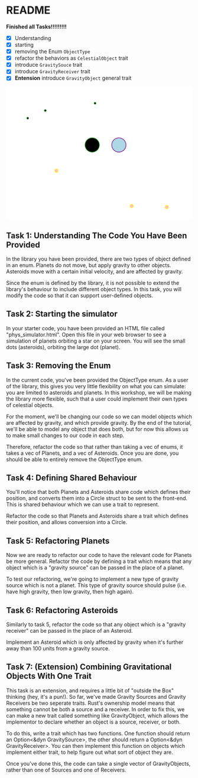 # README

**Finished all Tasks!!!!!!!!!**

- [X] Understanding
- [X] starting
- [X] removing the Enum `ObjectType`
- [X] refactor the behaviors as `CelestialObject` trait
- [X] introduce `GravitySouce` trait
- [X] introduce `GravityReceiver` trait
- [X] **Entension** introduce `GravityObject` general trait

![preview](./image.png)

## Task 1: Understanding The Code You Have Been Provided

In the library you have been provided, there are two types of object defined in an enum. Planets do not move, but apply gravity to other objects. Asteroids move with a certain initial velocity, and are affected by gravity.

Since the enum is defined by the library, it is not possible to extend the library's behaviour to include different object types. In this task, you will modify the code so that it can support user-defined objects.

## Task 2: Starting the simulator

In your starter code, you have been provided an HTML file called "phys_simulator.html". Open this file in your web browser to see a simulation of planets orbiting a star on your screen. You will see the small dots (asteroids), orbiting the large dot (planet).

## Task 3: Removing the Enum

In the current code, you've been provided the ObjectType enum. As a user of the library, this gives you very little flexibility on what you can simulate: you are limited to asteroids and planets. In this workshop, we will be making the library more flexible, such that a user could implement their own types of celestial objects.

For the moment, we'll be changing our code so we can model objects which are affected by gravity, and which provide gravity. By the end of the tutorial, we'll be able to model any object that does both, but for now this allows us to make small changes to our code in each step.

Therefore, refactor the code so that rather than taking a vec of enums, it takes a vec of Planets, and a vec of Asteroids. Once you are done, you should be able to entirely remove the ObjectType enum.

## Task 4: Defining Shared Behaviour

You'll notice that both Planets and Asteroids share code which defines their position, and converts them into a Circle struct to be sent to the front-end. This is shared behaviour which we can use a trait to represent.

Refactor the code so that Planets and Asteroids share a trait which defines their position, and allows conversion into a Circle.

## Task 5: Refactoring Planets

Now we are ready to refactor our code to have the relevant code for Planets be more general. Refactor the code by defining a trait which means that any object which is a "gravity source" can be passed in the place of a planet.

To test our refactoring, we're going to implement a new type of gravity source which is not a planet. This type of gravity source should pulse (i.e. have high gravity, then low gravity, then high again).

## Task 6: Refactoring Asteroids

Similarly to task 5, refactor the code so that any object which is a "gravity receiver" can be passed in the place of an Asteroid.

Implement an Asteroid which is only affected by gravity when it's further away than 100 units from a gravity source.

## Task 7: (Extension) Combining Gravitational Objects With One Trait

This task is an extension, and requires a little bit of "outside the Box" thinking (hey, it's a pun!). So far, we've made Gravity Sources and Gravity Receivers be two seperate traits. Rust's ownership model means that something cannot be both a source and a receiver. In order to fix this, we can make a new trait called something like GravityObject, which allows the implementor to declare whether an object is a source, receiver, or both.

To do this, write a trait which has two functions. One function should return an Option<&dyn GravitySource>, the other should return a Option<&dyn GravityReceiver>. You can then implement this function on objects which implement either trait, to help figure out what sort of object they are.

Once you've done this, the code can take a single vector of GravityObjects, rather than one of Sources and one of Receivers.
